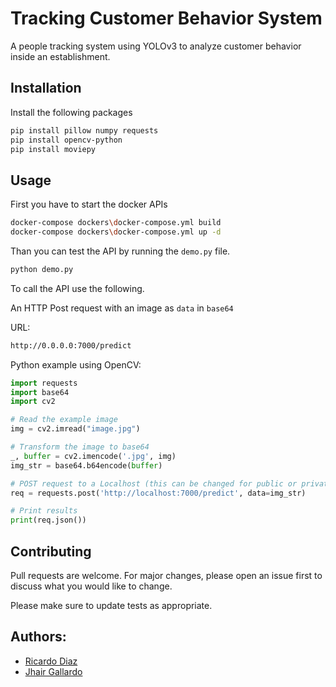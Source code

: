 # Tracking Customer Behavior System

A people tracking system using YOLOv3 to analyze customer behavior inside an establishment.

## Installation

Install the following packages

```bash
pip install pillow numpy requests
pip install opencv-python
pip install moviepy
```

## Usage

First you have to start the docker APIs

```bash
docker-compose dockers\docker-compose.yml build
docker-compose dockers\docker-compose.yml up -d
```

Than you can test the API by running the `demo.py` file.
```bash
python demo.py
```

To call the API use the following.

An HTTP Post request with an image as `data` in `base64`

URL:
```bash
http://0.0.0.0:7000/predict
```

Python example using OpenCV:
```python
import requests
import base64
import cv2

# Read the example image
img = cv2.imread("image.jpg")

# Transform the image to base64
_, buffer = cv2.imencode('.jpg', img)
img_str = base64.b64encode(buffer)

# POST request to a Localhost (this can be changed for public or private ip)
req = requests.post('http://localhost:7000/predict', data=img_str)

# Print results
print(req.json())
```


## Contributing
Pull requests are welcome. For major changes, please open an issue first to discuss what you would like to change.

Please make sure to update tests as appropriate.

## Authors:

- [Ricardo Diaz](https://github.com/ricardojdb)
- [Jhair Gallardo](https://github.com/jhairgallardo)
